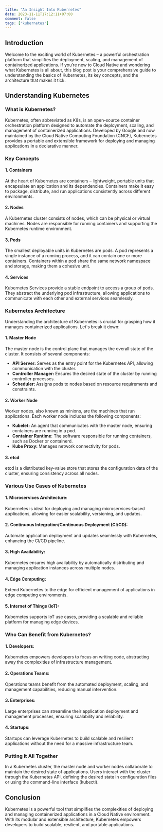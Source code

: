 ```yaml
---
title: "An Insight Into Kubernetes"
date: 2023-11-11T17:12:11+07:00
comment: false
tags: ["kubernetes"]
---
```


## Introduction

Welcome to the exciting world of Kubernetes – a powerful orchestration platform that simplifies the deployment, scaling, and management of containerized applications. If you're new to Cloud Native and wondering what Kubernetes is all about, this blog post is your comprehensive guide to understanding the basics of Kubernetes, its key concepts, and the architecture that makes it tick.

## Understanding Kubernetes

### What is Kubernetes?

Kubernetes, often abbreviated as K8s, is an open-source container orchestration platform designed to automate the deployment, scaling, and management of containerized applications. Developed by Google and now maintained by the Cloud Native Computing Foundation (CNCF), Kubernetes provides a portable and extensible framework for deploying and managing applications in a declarative manner.

### Key Concepts

#### 1. Containers

At the heart of Kubernetes are containers – lightweight, portable units that encapsulate an application and its dependencies. Containers make it easy to package, distribute, and run applications consistently across different environments.

#### 2. Nodes

A Kubernetes cluster consists of nodes, which can be physical or virtual machines. Nodes are responsible for running containers and supporting the Kubernetes runtime environment.

#### 3. Pods

The smallest deployable units in Kubernetes are pods. A pod represents a single instance of a running process, and it can contain one or more containers. Containers within a pod share the same network namespace and storage, making them a cohesive unit.

#### 4. Services

Kubernetes Services provide a stable endpoint to access a group of pods. They abstract the underlying pod infrastructure, allowing applications to communicate with each other and external services seamlessly.

### Kubernetes Architecture

Understanding the architecture of Kubernetes is crucial for grasping how it manages containerized applications. Let's break it down:

#### 1. Master Node

The master node is the control plane that manages the overall state of the cluster. It consists of several components:

- **API Server:** Serves as the entry point for the Kubernetes API, allowing communication with the cluster.
- **Controller Manager:** Ensures the desired state of the cluster by running controller processes.
- **Scheduler:** Assigns pods to nodes based on resource requirements and constraints.

#### 2. Worker Node

Worker nodes, also known as minions, are the machines that run applications. Each worker node includes the following components:

- **Kubelet:** An agent that communicates with the master node, ensuring containers are running in a pod.
- **Container Runtime:** The software responsible for running containers, such as Docker or containerd.
- **Kube Proxy:** Manages network connectivity for pods.

#### 3. etcd

etcd is a distributed key-value store that stores the configuration data of the cluster, ensuring consistency across all nodes.

### Various Use Cases of Kubernetes

#### 1. **Microservices Architecture:**

   Kubernetes is ideal for deploying and managing microservices-based applications, allowing for easier scalability, versioning, and updates.

#### 2. **Continuous Integration/Continuous Deployment (CI/CD):**

   Automate application deployment and updates seamlessly with Kubernetes, enhancing the CI/CD pipeline.

#### 3. **High Availability:**

   Kubernetes ensures high availability by automatically distributing and managing application instances across multiple nodes.

#### 4. **Edge Computing:**

   Extend Kubernetes to the edge for efficient management of applications in edge computing environments.

#### 5. **Internet of Things (IoT):**

   Kubernetes supports IoT use cases, providing a scalable and reliable platform for managing edge devices.

### Who Can Benefit from Kubernetes?

#### 1. **Developers:**

   Kubernetes empowers developers to focus on writing code, abstracting away the complexities of infrastructure management.

#### 2. **Operations Teams:**

   Operations teams benefit from the automated deployment, scaling, and management capabilities, reducing manual intervention.

#### 3. **Enterprises:**

   Large enterprises can streamline their application deployment and management processes, ensuring scalability and reliability.

#### 4. **Startups:**

   Startups can leverage Kubernetes to build scalable and resilient applications without the need for a massive infrastructure team.

### Putting it All Together

In a Kubernetes cluster, the master node and worker nodes collaborate to maintain the desired state of applications. Users interact with the cluster through the Kubernetes API, defining the desired state in configuration files or using the command-line interface (kubectl).

## Conclusion

Kubernetes is a powerful tool that simplifies the complexities of deploying and managing containerized applications in a Cloud Native environment. With its modular and extensible architecture, Kubernetes empowers developers to build scalable, resilient, and portable applications.